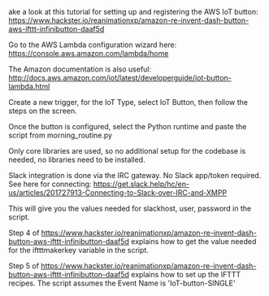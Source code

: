 ake a look at this tutorial for setting up and registering the AWS IoT button: https://www.hackster.io/reanimationxp/amazon-re-invent-dash-button-aws-ifttt-infinibutton-daaf5d

Go to the AWS Lambda configuration wizard here: https://console.aws.amazon.com/lambda/home

The Amazon documentation is also useful: http://docs.aws.amazon.com/iot/latest/developerguide/iot-button-lambda.html

Create a new trigger, for the IoT Type, select IoT Button, then follow the steps on the screen.

Once the button is configured, select the Python runtime and paste the script from morning_routine.py

Only core libraries are used, so no additional setup for the codebase is needed, no libraries need to be installed.

Slack integration is done via the IRC gateway. No Slack app/token required. See here for connecting: https://get.slack.help/hc/en-us/articles/201727913-Connecting-to-Slack-over-IRC-and-XMPP

This will give you the values needed for slackhost, user, password in the script.

Step 4 of https://www.hackster.io/reanimationxp/amazon-re-invent-dash-button-aws-ifttt-infinibutton-daaf5d explains how to get the value needed for the iftttmakerkey variable in the script.

Step 5 of https://www.hackster.io/reanimationxp/amazon-re-invent-dash-button-aws-ifttt-infinibutton-daaf5d explains how to set up the IFTTT recipes. The script assumes the Event Name is 'IoT-button-SINGLE'
